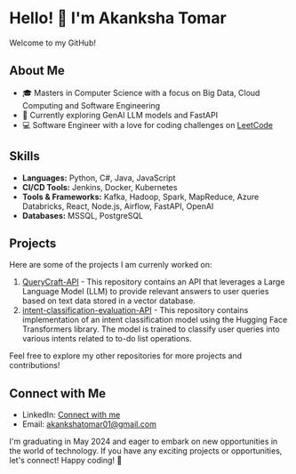 # Hello! 👋 I'm Akanksha Tomar

Welcome to my GitHub!

## About Me
- 🎓 Masters in Computer Science with a focus on Big Data, Cloud Computing and Software Engineering
- 🚀 Currently exploring GenAI LLM models and FastAPI
- 💻 Software Engineer with a love for coding challenges on [LeetCode](https://leetcode.com/yourleetcodeprofile/)

## Skills
- **Languages:** Python, C#, Java, JavaScript
- **CI/CD Tools:** Jenkins, Docker, Kubernetes
- **Tools & Frameworks:** Kafka, Hadoop, Spark, MapReduce, Azure Databricks, React, Node.js, Airflow, FastAPI, OpenAI
- **Databases:** MSSQL, PostgreSQL

## Projects
Here are some of the projects I am currenly worked on:

1. [QueryCraft-API](https://github.com/tomarakanksha/QueryCraft-API) - This repository contains an API that leverages a Large Language Model (LLM) to provide relevant answers to user queries based on text data stored in a vector database.
2. [intent-classification-evaluation-API](https://github.com/tomarakanksha/intent-classification-evaluation-API) - This repository contains implementation of an intent classification model using the Hugging Face Transformers library. The model is trained to classify user queries into various intents related to to-do list operations.
   
Feel free to explore my other repositories for more projects and contributions!

## Connect with Me
- LinkedIn: [Connect with me](https://www.linkedin.com/in/yourlinkedinprofile/)
- Email: akankshatomar01@gmail.com

I'm graduating in May 2024 and eager to embark on new opportunities in the world of technology. If you have any exciting projects or opportunities, let's connect! Happy coding! 🚀
